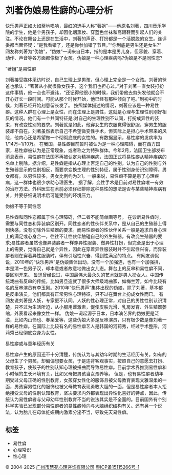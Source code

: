 # 刘著伪娘易性癖的心理分析

快乐男声正如火如荼地唱响，最红的选手人称“著姐”——他原名刘著，四川音乐学院的学生，他是个男孩子，却因化烟熏妆、穿蓝色丝袜和高跟鞋而引起人们的关注。不论在舞台上还是在生活中，刘著的声音、打扮都是一个活脱脱的女生。连评委都当面怀疑：“是我看错了，还是你参加错了节目。”“你到底是男生还是女生?” 网友称刘著为“伪娘”，“伪娘”一词来自日本，指的是本是男儿身，但容貌、穿着、动作、声音等各方面都像极了女孩。伪娘是一种心理疾病吗?伪娘是不是同性恋?

“著姐”是易性癖

刘著接受媒体采访时说，自己生理上是男孩，但心理上完全是一个女孩。刘著的爸爸也承认：“著著从小就很像女孩子，这个我们也担心过。”对于刘著一直女装打扮这件事情，他一点也不避讳，“还记得他很小的时候，我们带他去剪头发他就会不开心好长一段时间。可能从那个时候开始，他已经有那种倾向了吧。”到初中的时候，刘著已经开始刻意留长发了。 按照媒体描述的情况，刘著应该是一种易性癖。这种人群在心理上是女性，而在生理上是男性，这就是心理与生理性别刚好相反的情况。他们有一个共同特征是:对自己的生理性别不认同，打扮成异性的装束，有改变性别的要求。刘著就是如此，他穿女生的衣服觉得很舒服，穿男生的服装却不自在。刘著虽然表示自己不希望做变性手术，但实际上是担心手术带来的风险，他内心还是希望做一个彻彻底底的女性的。有数据显示，易性癖的发病率为1/14万~1/10万。 在我国，易性癖目前暂时被认为是一种心理障碍，而在西方国家，易性癖被认为是正常现象，或者称之为特殊群体。今年2月，法国卫生部发布消息表示，易性癖在法国不再被认定为精神疾病，法国正式将易性癖从精神疾病的名单上剔除。据介绍，易性癖是指从心理上否定自己的性别，认为自己的性别与外生殖器显示的性别相反，而要求变换生理的性别特征，属于性别身份识别障碍。男女都有，以男性较多，男女比例约为3:1。一般来说，易性癖不算是患了心理疾病，这一群体也很少求助心理医生。 据了解，变性手术是目前对易性癖唯一有效的治疗方法。外科医生在术前必须仔细排除这种易性的想法是否与某些精神疾病有关，并要仔细说明术后可能受到的环境压力。

伪娘不等于同性恋

易性癖和同性恋都属于性心理障碍，但二者不能简单画等号。 在诊断易性癖时，需要与同性恋和异装癖区别开。同性恋者的性伙伴关系中，是从自己的生殖器上得到快感，没有切除外生殖器的要求。而易性癖者的性伙伴关系一般是追求自身心理上的满足或心身合一，往往不让性伙伴触碰自己的外生殖器，有改变生殖器的要求;易性癖者虽然也像异装癖者一样穿异性服装、做异性打扮，但完全是出于心理上的需要，觉得自己就是个异性，因此在穿着异性服装时并不引起性兴奋，而异装癖者则在穿着异性服装时，伴有引起性兴奋、得到性满足的特点。 有网友调侃说，2010年的“快乐男声”是伪娘集体出动，没有一个加强连，也有一个加强排，本是清一色男子汉，却本意或者故意地做出女儿态。舞台上的反串和易性癖不同，要区别开来。 鲁迅曾经说过，中国最伟大最永久的艺术就是男人扮女人。中国传统戏曲有反串的传统，比如男旦造就了很多大师级戏曲家，如梅兰芳。如今比较有名的反串演员有李玉刚。2010年“快乐男声”集体出现的伪娘，除了刘著，基本都是反串演员，他们都具有正常男性心理特征，只不过在舞台上扮成女性而已。 有网友说刘著是人妖，专家更不认同。人妖的性心理正常，对自己的男性性别认识清楚，只不过为生活所迫，从小服用雌激素，促使皮肤光滑、乳房发育、外生殖器萎缩，外表看起来像女性一样。 伪娘一词起源于日本，日本演艺界的伪娘更是泛滥，比如内山怜也、春莱爱等，这些伪娘大多是反串演员，只有极少数是像刘著一样的易性癖。在国际上比较有名的易性癖艺人是韩国的河莉秀，经过手术整形，河莉秀已经彻底变身为女性。

易性癖或与童年经历有关

易性癖产生的原因还不十分清楚，传统认为与其幼年时期的生活经历有关。如有的父母生了个男孩，却偏偏想要女孩，于是违背客观事实，按照自己的意愿去打扮、教育孩子，使孩子的性别认知心理被扭曲而导致易性癖。目前学术界推测易性癖和小时候的生长环境有关，比如父母把男孩当女孩养等。 但是，也有易性癖者幼年期受过父母正确的性别教育，女孩穿女性化的服饰且被父母教育表现文雅温柔的一面，男孩穿男性化的服饰也被父母教育表现勇敢大胆的一面，但是易性癖者本人拒绝接受父母的性别认知教育，坚决要求内外都表现出异性化喜好的特点，因此，传统认为易性癖者与父母幼年性别教育不当的说法其实是不全面的。目前国外有个别科学实验已发现部分易性癖者的易性癖倾向与大脑组织结构有关。还有另一个说法，认为胎儿在母体妊娠期内激素分泌不当，导致先天易性癖。

## 标签
- 易性癖
- 心理常识
- 性心理

© 2004-2025 [广州市慧苑心理咨询有限公司](https://www.huiyn.com) [粤ICP备15115266号-1](https://beian.miit.gov.cn)
<!-- tcd_original_link https://www.huiyn.com/%E5%88%98%E8%91%97%E4%BC%AA%E5%A8%98%E6%98%93%E6%80%A7%E7%99%96%E7%9A%84%E5%BF%83%E7%90%86%E5%88%86%E6%9E%90/ -->
